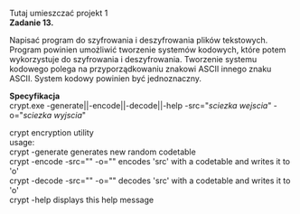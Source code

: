 Tutaj umieszczać projekt 1\
**Zadanie 13.**

Napisać program do szyfrowania i deszyfrowania plików tekstowych. Program powinien umożliwić tworzenie systemów
kodowych, które potem wykorzystuje do szyfrowania i deszyfrowania. Tworzenie systemu kodowego polega na
przyporządkowaniu znakowi ASCII innego znaku ASCII. System kodowy powinien być jednoznaczny.

**Specyfikacja**\
crypt.exe -generate||-encode||-decode||-help -src="*sciezka wejscia*" -o="*sciezka wyjscia*"

crypt encryption utility\
usage:\
crypt -generate generates new random codetable\
crypt -encode -src=\"\" -o=\"\"	encodes \'src\' with a codetable and writes it to \'o\'\
crypt -decode -src=\"\" -o=\"\"	decodes \'src\' with a codetable and writes it to \'o\'\
crypt -help	displays this help message